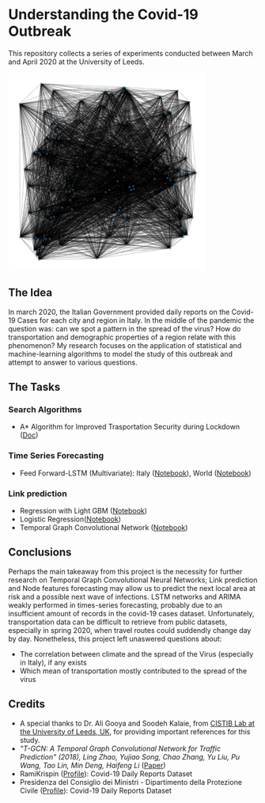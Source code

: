 # Understanding the Covid-19 Outbreak   
This repository collects a series of experiments conducted between March and April 2020 at the University of Leeds. 

<img src="deep-graph.png" width="400px"/>

## The Idea
In march 2020, the Italian Government provided daily reports on the Covid-19 Cases for each city and region in Italy. In the middle of the pandemic the question was: can we spot a pattern in the spread of the virus? How do transportation and demographic properties of a region relate with this phenomenon? 
My research focuses on the application of statistical and machine-learning algorithms to model the study of this outbreak and attempt to answer to various questions.

## The Tasks

### Search Algorithms 
- A* Algorithm for Improved Trasportation Security during Lockdown ([Doc](docs/search_algorithms_covid19.pdf))

### Time Series Forecasting
- Feed Forward-LSTM (Multivariate): Italy ([Notebook](italy_multivariate_rnn_covid19.ipynb)), World ([Notebook](world_multivariate_rnn_covid19.ipynb))

### Link prediction
- Regression with Light GBM ([Notebook](link_prediction_graph_regression.ipynb))
- Logistic Regression([Notebook](link_prediction_graph_regression.ipynb))
- Temporal Graph Convolutional Network ([Notebook](t-gcn_covid19_cases.ipynb))

## Conclusions
Perhaps the main takeaway from this project is the necessity for further research on Temporal Graph Convolutional Neural Networks; Link prediction and Node features forecasting may allow us to predict the next local area at risk and a possible next wave of infections. LSTM networks and ARIMA weakly performed in times-series forecasting, probably due to an insufficient amount of records in the covid-19 cases dataset. Unfortunately, transportation data can be difficult to retrieve from public datasets, especially in spring 2020, when travel routes could suddendly change day by day. 
Nonetheless, this project left unaswered questions about:

- The correlation between climate and the spread of the Virus (especially in Italy), if any exists
- Which mean of transportation mostly contributed to the spread of the virus

## Credits
- A special thanks to Dr. Ali Gooya and Soodeh Kalaie, from [CISTIB Lab at the University of Leeds, UK](http://www.cistib.org/), for providing important references for this study.
- *"T-GCN: A Temporal Graph Convolutional Network for Traffic Prediction" (2018), Ling Zhao, Yujiao Song, Chao Zhang, Yu Liu, Pu Wang, Tao Lin, Min Deng, Haifeng Li* ([Paper](https://arxiv.org/abs/1811.05320))
- RamiKrispin ([Profile](https://github.com/RamiKrispin)): Covid-19 Daily Reports Dataset
- Presidenza del Consiglio dei Ministri - Dipartimento della Protezione Civile ([Profile](https://github.com/pcm-dpc)): Covid-19 Daily Reports Dataset

